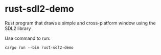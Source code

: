 # rust-sdl2-demo
Rust program that draws a simple and cross-platform window using the SDL2 library 

Use command to run:

    cargo run --bin rust-sdl2-demo
